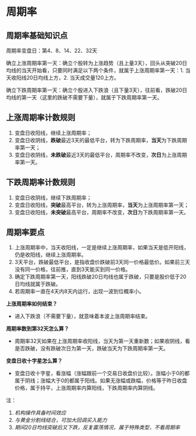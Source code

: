 # 周期率

## 周期率基础知识点

周期率变盘日：第4、8、14、22、32天

确立上涨周期率第一天：确立个股转为上涨趋势（且上量3天），回头从突破20日均线的当天开始看，只要同时满足以下两个条件，就属于上涨周期率第一天：1. 当天收阳线20日均线上方，2. 当天成交量120上方。

确立下跌周期率第一天：确立个股进入下跌浪（且下量3天），往前看，跌破20日均线的第一天（这里的跌破不需要下量），就属于下跌周期率第一天。

## 上涨周期率计数规则

1. 变盘日收阳线，继续上涨周期率；
2. 变盘日收阴线，**跌破**最近3天的最低平台，转为下跌周期率，**当天**为下跌周期率第一天；
3. 变盘日收阴线，**未跌破**最近3天的最低平台，周期率不改变，**次日**为上涨周期率第一天。

## 下跌周期率计数规则

1. 变盘日收阴线，继续下跌周期率；
2. 变盘日收阳线，**突破**最高平台，转为上涨周期率，**当天**为上涨周期率第一天；
3. 变盘日收阳线，**未突破**最高平台，周期率不改变，**次日**为下跌周期率第一天。

## 周期率要点

1. 上涨周期率中，当天收阳线，一定是继续上涨周期率，如果当天是低开阳线，仍是收阳线，继续上涨周期率。
2. 3天平台，跌破最低平台，是指收盘价跌破前3天同一价格最低价。如果前三天没有同一价格，往前推，直到3天能买到同一价格。
3. 确定下跌周期率第一天，阳线跌破20日均线也属于跌破，只要是股价低于20日均线就属于跌破。
4. 若周期率一直在4天内8天内运行，出现一波到位概率小。

**上涨周期率如何结束？**

- 进入下跌浪（不需要下量），就意味着本波上涨周期率结束。

**周期率数到第32天怎么算？**

- 周期率32天如果在上涨周期率收阳线，当天为第一天重新数；如果收阴线，看是否跌破，没有跌破次日为第一天，跌破当天为下跌周期率第一天。

**变盘日收十字星怎么算？**

- 变盘日收十字星，看涨幅（涨幅跟前一个交易日收盘价比较）。涨幅小于0的都属于阴线；涨幅大于0的都属于阳线。如果无涨幅或跌幅，价格等于昨日收盘价格，属于持平，上涨周期率内算阳线，下跌周期率内算阴线。

注：

1. *机构操作具备时间效应*
2. *与黄金分割线结合，可加大回调买入能力*
3. *期间20日均线突破后又下跌，反复震荡情况，属于特殊类型，不看周期率*
